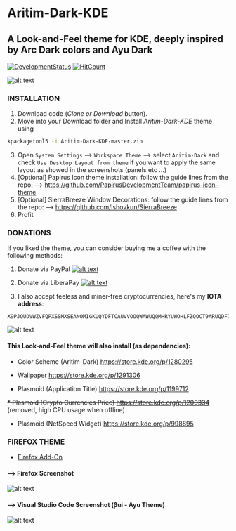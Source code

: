 # Aritim-Dark-KDE

## A Look-and-Feel theme for KDE, deeply inspired by Arc Dark colors and Ayu Dark 

[![DevelopmentStatus](https://img.shields.io/badge/Development-Ongoing-brightgreen.svg)](https://img.shields.io/badge/Development-Ongoing-brightgreen.svg)
[![HitCount](http://hits.dwyl.io/Mrcuve0/Aritim-Dark-KDE.svg)](http://hits.dwyl.io/Mrcuve0/Aritim-Dark-KDE)

![alt text](https://raw.githubusercontent.com/Mrcuve0/Aritim-Dark-KDE/master/Screenshots/Desktop.png)

### INSTALLATION

1. Download code (*Clone or Download* button).
2. Move into your Download folder and Install *Aritim-Dark-KDE* theme using
```bash
kpackagetool5 -i Aritim-Dark-KDE-master.zip
```
3. Open `System Settings` --> `Workspace Theme` --> select `Aritim-Dark` and check `Use Desktop Layout from theme` if you want to apply the same layout as showed in the screenshots (panels etc ...)
4. [Optional] Papirus Icon theme installation: follow the guide lines from the repo: --> https://github.com/PapirusDevelopmentTeam/papirus-icon-theme
5. [Optional] SierraBreeze Window Decorations: follow the guide lines from the repo: --> https://github.com/ishovkun/SierraBreeze
6. Profit

### DONATIONS
If you liked the theme, you can consider buying me a coffee with the following methods:

1. Donate via PayPal [![alt text](https://www.paypal.com/en_US/i/btn/btn_donate_LG.gif)](https://paypal.me/mrcuve0)

2. Donate via LiberaPay [![alt text](https://liberapay.com/assets/widgets/donate.svg)](https://liberapay.com/Mrcuve0/donate)

3. I also accept feeless and miner-free cryptocurrencies, here's my **IOTA address**:
```
X9PJQUDVWZVFQPXSSMXSEANOMIGKUQYDFTCAUVVOOQWAWUQQMHRYUWOHLFZQOCT9ARUQDFIIUSWMGJMICUDOC9XOUY
```
![alt text](https://raw.githubusercontent.com/Mrcuve0/Aritim-Dark-KDE/master/QRCode.jpg)



#### This Look-and-Feel theme will also install (as dependencies):

* Color Scheme (Aritim-Dark)
https://store.kde.org/p/1280295

* Wallpaper
https://store.kde.org/p/1291306

* Plasmoid (Application Title)
https://store.kde.org/p/1199712

~~* Plasmoid (Crypto Currencies Price)
https://store.kde.org/p/1200334~~ (removed, high CPU usage when offline)

* Plasmoid (NetSpeed Widget)
https://store.kde.org/p/998895

### FIREFOX THEME
* [Firefox Add-On](https://addons.mozilla.org/en-US/firefox/addon/aritim-dark/)

#### --> Firefox Screenshot

![alt text](https://raw.githubusercontent.com/Mrcuve0/Aritim-Dark-KDE/master/Screenshots/FirefoxTheme.png)

#### --> Visual Studio Code Screenshot (βui - Ayu Theme)

![alt text](https://raw.githubusercontent.com/Mrcuve0/Aritim-Dark-KDE/master/Screenshots/VSCode.png)

